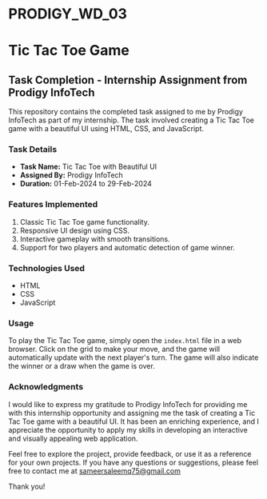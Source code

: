 # PRODIGY_WD_03

# Tic Tac Toe Game

## Task Completion - Internship Assignment from Prodigy InfoTech

This repository contains the completed task assigned to me by Prodigy InfoTech as part of my internship. The task involved creating a Tic Tac Toe game with a beautiful UI using HTML, CSS, and JavaScript.

### Task Details
- **Task Name:** Tic Tac Toe with Beautiful UI
- **Assigned By:** Prodigy InfoTech
- **Duration:** 01-Feb-2024 to 29-Feb-2024

### Features Implemented
1. Classic Tic Tac Toe game functionality.
2. Responsive UI design using CSS.
3. Interactive gameplay with smooth transitions.
4. Support for two players and automatic detection of game winner.

### Technologies Used
- HTML
- CSS
- JavaScript

### Usage
To play the Tic Tac Toe game, simply open the `index.html` file in a web browser. Click on the grid to make your move, and the game will automatically update with the next player's turn. The game will also indicate the winner or a draw when the game is over.

### Acknowledgments
I would like to express my gratitude to Prodigy InfoTech for providing me with this internship opportunity and assigning me the task of creating a Tic Tac Toe game with a beautiful UI. It has been an enriching experience, and I appreciate the opportunity to apply my skills in developing an interactive and visually appealing web application.

Feel free to explore the project, provide feedback, or use it as a reference for your own projects. If you have any questions or suggestions, please feel free to contact me at sameersaleemq75@gmail.com

Thank you!
